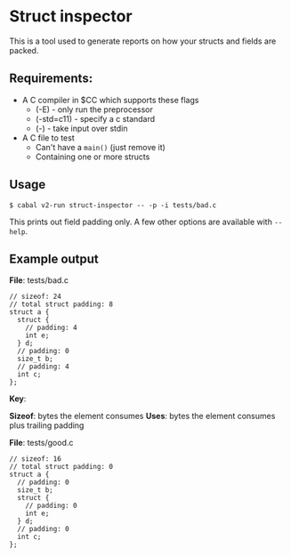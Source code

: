 # Struct inspector

This is a tool used to generate reports on how your structs and fields are packed.

## Requirements:

* A C compiler in $CC which supports these flags
  * (-E)       - only run the preprocessor
  * (-std=c11) - specify a c standard
  * (-)        - take input over stdin
* A C file to test
  * Can't have a `main()` (just remove it)
  * Containing one or more structs

## Usage 

```
$ cabal v2-run struct-inspector -- -p -i tests/bad.c
```

This prints out field padding only.
A few other options are available with `--help`.

## Example output

**File**: tests/bad.c

```
// sizeof: 24
// total struct padding: 8
struct a {
  struct {
    // padding: 4
    int e;
  } d;
  // padding: 0
  size_t b;
  // padding: 4
  int c;
};
```

**Key**:

**Sizeof**: bytes the element consumes
**Uses**: bytes the element consumes plus trailing padding

**File**: tests/good.c

```
// sizeof: 16
// total struct padding: 0
struct a {
  // padding: 0
  size_t b;
  struct {
    // padding: 0
    int e;
  } d;
  // padding: 0
  int c;
};
```